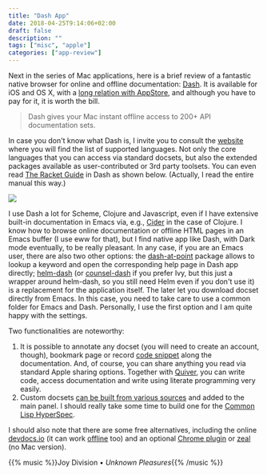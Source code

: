 ```yaml
---
title: "Dash App"
date: 2018-04-25T9:14:06+02:00
draft: false
description: ""
tags: ["misc", "apple"]
categories: ["app-review"]
---
```


Next in the series of Mac applications, here is a brief review of a fantastic native browser for online and offline documentation: [Dash](various). It is available for iOS and OS X, with a [long relation with AppStore](https://blog.kapeli.com), and although you have to pay for it, it is worth the bill.

<!--more-->

> Dash gives your Mac instant offline access to 200+ API documentation sets.

In case you don't know what Dash is, I invite you to consult the [website](https://kapeli.com/dash) where you will find the list of supported languages. Not only the core languages that you can access via standard docsets, but also the extended packages available as user-contributed or 3rd party toolsets. You can even read [The Racket Guide](https://docs.racket-lang.org/guide/index.html) in Dash as shown below. (Actually, I read the entire manual this way.)

![](/img/2018-04-24-19-13-33.png)

I use Dash a lot for Scheme, Clojure and Javascript, even if I have extensive built-in documentation in Emacs via, e.g., [Cider](https://cider.readthedocs.io/en/latest/) in the case of Clojure. I know how to browse online documentation or offline HTML pages in an Emacs buffer (I use eww for that), but I find native app like Dash, with Dark mode eventually, to be really pleasant. In any case, if you are an Emacs user, there are also two other options: the [dash-at-point](https://github.com/stanaka/dash-at-point) package allows to lookup a keyword and open the corresponding help page in Dash app directly; [helm-dash](https://github.com/areina/helm-dash/) (or [counsel-dash](https://github.com/nathankot/counsel-dash) if you prefer Ivy, but this just a wrapper around helm-dash, so you still need Helm even if you don't use it) is a replacement for the application itself. The later let you download docset directly from Emacs. In this case, you need to take care to use a common folder for Emacs and Dash. Personally, I use the first option and I am quite happy with the settings. 


Two functionalities are noteworthy: 

1. It is possible to annotate any docset (you will need to create an account, though), bookmark page or record [code snippet](https://kapeli.com/dash_guide#introductionToSnippets) along the documentation. And, of course, you can share anything you read via standard Apple sharing options. Together with [Quiver](https://github.com/HappenApps/Quiver), you can write code, access documentation and write using literate programming very easily. 
2. Custom docsets [can be built from various sources](https://kapeli.com/docsets) and added to the main panel. I should really take some time to build one for the [Common Lisp HyperSpec](http://www.lispworks.com/documentation/HyperSpec/Front/index.htm).

I should also note that there are some free alternatives, including the online [devdocs.io](https://devdocs.io) (it can work [offline](https://devdocs.io/offline) too) and an optional [Chrome plugin](https://chrome.google.com/webstore/detail/devdocs/mnfehgbmkapmjnhcnbodoamcioleeooe) or [zeal](https://zealdocs.org) (no Mac version).

{{% music %}}Joy Division • *Unknown Pleasures*{{% /music %}}
